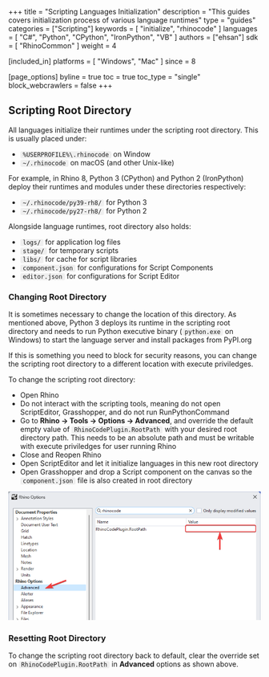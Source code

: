 +++
title = "Scripting Languages Initialization"
description = "This guides covers initialization process of various language runtimes"
type = "guides"
categories = ["Scripting"]
keywords = [ "initialize", "rhinocode" ]
languages = [ "C#", "Python", "CPython", "IronPython", "VB" ]
authors = ["ehsan"]
sdk = [ "RhinoCommon" ]
weight = 4

[included_in]
platforms = [ "Windows", "Mac" ]
since = 8

[page_options]
byline = true
toc = true
toc_type = "single"
block_webcrawlers = false
+++

<style>
code {
    background-color: #efefef;
    padding-left: 5px;
    padding-right: 5px;
    border-radius: 3px;
}
</style>

## Scripting Root Directory

All languages initialize their runtimes under the scripting root directory. This is usually placed under:

- `%USERPROFILE%\.rhinocode` on Window
- `~/.rhinocode` on macOS (and other Unix-like)

For example, in Rhino 8, Python 3 (CPython) and Python 2 (IronPython) deploy their runtimes and modules under these directories respectively:

- `~/.rhinocode/py39-rh8/` for Python 3 
- `~/.rhinocode/py27-rh8/` for Python 2

Alongside language runtimes, root directory also holds:

- `logs/` for application log files
- `stage/` for temporary scripts
- `libs/` for cache for script libraries
- `component.json` for configurations for Script Components
- `editor.json` for configurations for Script Editor

### Changing Root Directory

It is sometimes necessary to change the location of this directory. As mentioned above, Python 3 deploys its runtime in the scripting root directory and needs to run Python executive binary (`python.exe` on Windows) to start the language server and install packages from PyPI.org

If this is something you need to block for security reasons, you can change the scripting root directory to a different location with execute priviledges.

To change the scripting root directory:

- Open Rhino
- Do not interact with the scripting tools, meaning do not open ScriptEditor, Grasshopper, and do not run RunPythonCommand
- Go to **Rhino -> Tools -> Options -> Advanced**, and override the default empty value of `RhinoCodePlugin.RootPath` with your desired root directory path. This needs to be an absolute path and must be writable with execute priviledges for user running Rhino
- Close and Reopen Rhino
- Open ScriptEditor and let it initialize languages in this new root directory
- Open Grasshopper and drop a Script component on the canvas so the `component.json` file is also created in root directory

![](01.png)

### Resetting Root Directory

To change the scripting root directory back to default, clear the override set on `RhinoCodePlugin.RootPath` in **Advanced** options as shown above.